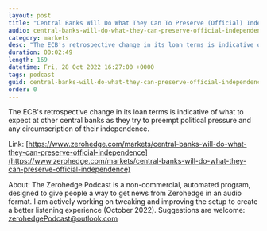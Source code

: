 ```yaml
---
layout: post
title: "Central Banks Will Do What They Can To Preserve (Official) Independence"
audio: central-banks-will-do-what-they-can-preserve-official-independence-0
category: markets
desc: "The ECB's retrospective change in its loan terms is indicative of what to expect at other central banks as they try to preempt political pressure and any circumscription of their independence."
duration: 00:02:49
length: 169
datetime: Fri, 28 Oct 2022 16:27:00 +0000
tags: podcast
guid: central-banks-will-do-what-they-can-preserve-official-independence-0
order: 0
---
```

The ECB's retrospective change in its loan terms is indicative of what to expect at other central banks as they try to preempt political pressure and any circumscription of their independence.

Link: [https://www.zerohedge.com/markets/central-banks-will-do-what-they-can-preserve-official-independence](https://www.zerohedge.com/markets/central-banks-will-do-what-they-can-preserve-official-independence)

About: The Zerohedge Podcast is a non-commercial, automated program, designed to give people a way to get news from Zerohedge in an audio format.  I am actively working on tweaking and improving the setup to create a better listening experience (October 2022).  Suggestions are welcome: [zerohedgePodcast@outlook.com](mailto:zerohedgePodcast@outlook.com)